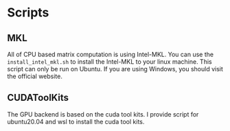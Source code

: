 Scripts
===
## MKL
All of CPU based matrix computation is using Intel-MKL. You can use the `install_intel_mkl.sh` to install the Intel-MKL to your linux machine. This script can only be run on Ubuntu. If you are using Windows, you should visit the official website. 

## CUDAToolKits
The GPU backend is based on the cuda tool kits. I provide script for ubuntu20.04 and wsl to install the cuda tool kits.
